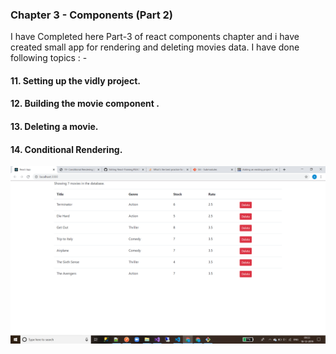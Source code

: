 ### Chapter 3 - Components (Part 2)

I have Completed here Part-3 of react components chapter and i have created small app for rendering and deleting movies data.
I have done following topics : -

#### 11. Setting up the vidly project.
#### 12. Building the movie component .
#### 13. Deleting a movie. 
#### 14. Conditional Rendering.

![Screenshots](https://github.com/amit112/React-Training/blob/Components--Part-2/ScreenShots/Screenshot.png)
